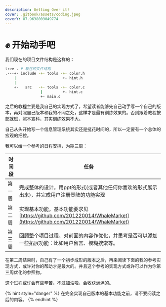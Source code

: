 ```yaml
---
description: Getting Over it!
cover: .gitbook/assets/coding.jpeg
coverY: 87.9638009049774
---
```


# ✊ 开始动手吧

我们现在的项目文件结构是这样的：

```bash
tree . # 现在的文件结构
.---+- include -+- tools -+- color.h
    |                     +- hint.h
    | 
    +-   src   -+- tools -+- color.c
                |         +- hint.c
                +- main.c
```



之后的教程主要是我自己的实现方式了，希望读者能够先自己动手写一个自己的版本，再对照自己版本和我的不同之处，这样才是最有训练效果的。否则跟着教程按部就班，照本宣科，其实训练效果不大。

自己从头开始写一个信息管理系统其实还是挺花时间的，所以一定要有一个总体的宏观的把控。

我可以给一个参考的日程安排，为期三周：

| 时间段 | 任务                                                                                                   |
| --- | ---------------------------------------------------------------------------------------------------- |
| 第一周 | 完成整体的设计，用ppt的形式(或者其他任何你喜欢的形式展示出来)，并完成用户注册登陆的功能实现                                                     |
| 第二周 |  实现基本功能，基本功能要求见 [https://github.com/201220014/WhaleMarket](https://github.com/201220014/WhaleMarket) |
| 第三周 | 回顾整个项目过程，对前面的内容作优化，并思考是否可以添加一些拓展功能：比如用户留言、模糊搜索等。                                                     |

在第二周结束时，自己有了一个初步成形的版本之后，再来阅读下面的我的参考实现方式，或许对你的帮助才是最大的。并且这个参考的实现方式或许可以作为你第三周优化的参照物。

这个过程或许会有些辛苦，不过加油啦，会收获满满的。

{% hint style="danger" %}
在完全实现自己版本的基本功能之前，请不要阅读之后的内容。
{% endhint %}

